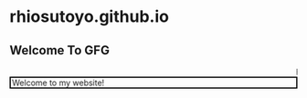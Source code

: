 # rhiosutoyo.github.io
<!DOCTYPE html>
<html>
  
<body>
    <h2>Welcome To GFG</h2>
    <marquee> Hello </marquee>
    <marquee direction="right" 
        behavior="alternate" 
        style="border:BLACK 2px SOLID">
        Welcome to my website!
    </marquee>
</body>
  
</html>
